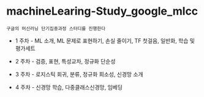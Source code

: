 # machineLearing-Study_google_mlcc

```
구글의 머신러닝 단기집중과정 스터디를 진행한다
```

- 1 주차 - ML 소개, ML 문제로 표현하기, 손실 줄이기, TF 첫걸음, 일반화, 학습 및 평가세트

- 2 주차 - 검증, 표현, 특성교차, 정규화 단순성

- 3 주차 - 로지스틱 회귀, 분류, 정규화 희소성, 신경망 소개

- 4 주차 - 신경망 학습, 다중클래스신경망, 임베딩
